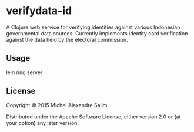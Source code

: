 # verifydata-id

A Clojure web service for verifying identities against various
Indonesian governmental data sources. Currently implements identity
card verification against the data held by the electoral commission.

## Usage

lein ring server

## License

Copyright © 2015 Michel Alexandre Salim

Distributed under the Apache Software License, either version 2.0 or (at
your option) any later version.
